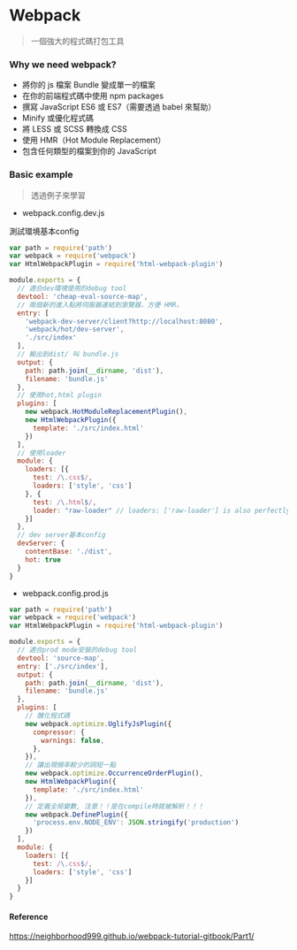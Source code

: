 # Webpack
> 一個強大的程式碼打包工具

### Why we need webpack?

- 將你的 js 檔案 Bundle 變成單一的檔案
- 在你的前端程式碼中使用 npm packages
- 撰寫 JavaScript ES6 或 ES7（需要透過 babel 來幫助）
- Minify 或優化程式碼
- 將 LESS 或 SCSS 轉換成 CSS
- 使用 HMR（Hot Module Replacement）
- 包含任何類型的檔案到你的 JavaScript

### Basic example
> 透過例子來學習

- webpack.config.dev.js

測試環境基本config

```js
var path = require('path')
var webpack = require('webpack')
var HtmlWebpackPlugin = require('html-webpack-plugin')

module.exports = {
  // 適合dev環境使用的debug tool
  devtool: 'cheap-eval-source-map',
  // 兩個新的進入點將伺服器連結到瀏覽器，方便 HMR。
  entry: [
    'webpack-dev-server/client?http://localhost:8080',
    'webpack/hot/dev-server',
    './src/index'
  ],
  // 輸出到dist/ 叫 bundle.js
  output: {
    path: path.join(__dirname, 'dist'),
    filename: 'bundle.js'
  },
  // 使用hot,html plugin
  plugins: [
    new webpack.HotModuleReplacementPlugin(),
    new HtmlWebpackPlugin({
      template: './src/index.html'
    })
  ],
  // 使用loader
  module: {
    loaders: [{
      test: /\.css$/,
      loaders: ['style', 'css']
    }, {
      test: /\.html$/,
      loader: "raw-loader" // loaders: ['raw-loader'] is also perfectly acceptable.
    }]
  },
  // dev server基本config
  devServer: {
    contentBase: './dist',
    hot: true
  }
}
```

- webpack.config.prod.js

```js
var path = require('path')
var webpack = require('webpack')
var HtmlWebpackPlugin = require('html-webpack-plugin')

module.exports = {
  // 適合prod mode安裝的debug tool
  devtool: 'source-map',
  entry: ['./src/index'],
  output: {
    path: path.join(__dirname, 'dist'),
    filename: 'bundle.js'
  },
  plugins: [
  	// 醜化程式碼
    new webpack.optimize.UglifyJsPlugin({
      compressor: {
        warnings: false,
      },
    }),
    // 讓出現頻率較少的詞短一點
    new webpack.optimize.OccurrenceOrderPlugin(),
    new HtmlWebpackPlugin({
      template: './src/index.html'
    }),
    // 定義全局變數, 注意！！是在compile時就被解析！！！
    new webpack.DefinePlugin({
      'process.env.NODE_ENV': JSON.stringify('production')
    })
  ],
  module: {
    loaders: [{
      test: /\.css$/,
      loaders: ['style', 'css']
    }]
  }
}
```

#### Reference
https://neighborhood999.github.io/webpack-tutorial-gitbook/Part1/